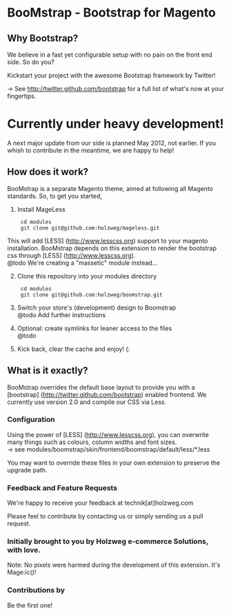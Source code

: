 BooMstrap - Bootstrap for Magento
=======

Why Bootstrap?
----------------------------------------------------------
We believe in a fast yet configurable setup with no pain on the front end side. So do you?

Kickstart your project with the awesome Bootstrap framework by Twitter! 

&rarr; See http://twitter.github.com/bootstrap for a full list of what's now at your fingertips.

Currently under heavy development!
======
A next major update from our side is planned May 2012, not earlier. If you whish to contribute in the meantime, we are happy to help!

How does it work?
----------------------------------------------------------
BooMstrap is a separate Magento theme, aimed at following all Magento standards. So, to get you started,

1. Install MageLess

        cd modules
        git clone git@github.com:holzweg/mageless.git 
This will add [LESS] (http://www.lesscss.org) support to your magento installation.
BooMstrap depends on this extension to render the bootstrap css through [LESS] (http://www.lesscss.org).  
@todo We're creating a "massetic" module instead...

2. Clone this repository into your modules directory

        cd modules
        git clone git@github.com:holzweg/boomstrap.git

3. Switch your store's (development) design to Boomstrap  
@todo Add further instructions

4. Optional: create symlinks for leaner access to the files  
@todo

5. Kick back, clear the cache and enjoy! (:

What is it exactly?
----------------------------------------------------------
BooMstrap overrides the default base layout to provide you with a [bootstrap] (http://twitter.github.com/bootstrap) enabled frontend.
We currently use version 2.0 and compile our CSS via Less.


### Configuration
Using the power of [LESS] (http://www.lesscss.org), you can overwrite many things such as colours, column widths and font sizes.  
&rarr; see modules/boomstrap/skin/frontend/boomstrap/default/less/*.less

You may want to override these files in your own extension to preserve the upgrade path.  

### Feedback and Feature Requests
We're happy to receive your feedback at technik[at]holzweg.com

Please feel to contribute by contacting us or simply sending us a pull request.

### Initially brought to you by Holzweg e-commerce Solutions, with love. ###
Note: No pixels were harmed during the development of this extension. It's Mage:ic()!

### Contributions by ###
Be the first one!
